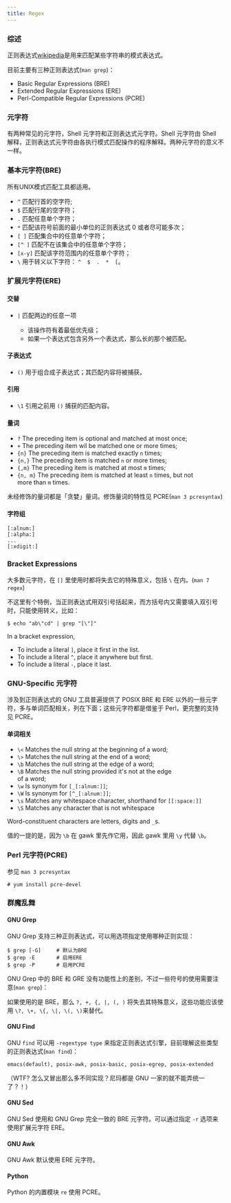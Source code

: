 ```yaml
---
title: Regex
---
```



### 综述

正则表达式[wikipedia]是用来匹配某些字符串的模式表达式。

目前主要有三种正则表达式(`man grep`)：

*	Basic Regular Expressions (BRE)
*	Extended Regular Expressions (ERE)
*	Perl-Compatible Regular Expressions (PCRE)

### 元字符

有两种常见的元字符，Shell 元字符和正则表达式元字符。Shell 元字符由 Shell
解释，正则表达式元字符由各执行模式匹配操作的程序解释。两种元字符的意义不
一样。


### 基本元字符(BRE)

所有UNIX模式匹配工具都适用。

+ `^`      	匹配行首的空字符;
+ `$` 		匹配行尾的空字符；
+ `.` 		匹配任意单个字符；
+ `*` 		匹配该符号前面的最小单位的正则表达式 0 或者尽可能多次；
+ `[ ]` 	匹配集合中的任意单个字符；
+ `[^ ]` 	匹配不在该集合中的任意单个字符；
+ `[x-y]` 	匹配该字符范围内的任意单个字符；
+ `\` 		用于转义以下字符： `^  $  .  *  [`。 


### 扩展元字符(ERE)

#### 交替

+ `|`		匹配两边的任意一项

	- 该操作符有着最低优先级；
	- 如果一个表达式包含另外一个表达式，那么长的那个被匹配。

#### 子表达式

+ `()`		用于组合成子表达式；其匹配内容将被捕获。

#### 引用

+ `\1`		引用之前用 `()` 捕获的匹配内容。


#### 量词

+ `?` 		The preceding item is optional and matched at most once;
+ `+` 		The preceding item wil be matched one or more times;
+ `{n}`		The preceding item is matched exactly `n` times;
+ `{n,}`	The preceding item is matched `n` or more times;
+ `{,m}`	The preceding item is matched at most `m` times;
+ `{n, m}`	The preceding item is matched at least `n` times, but not  
		    more than `m` times.

未经修饰的量词都是「贪婪」量词。修饰量词的特性见 PCRE(`man 3 pcresyntax`)

#### 字符组

	[:alnum:]  
	[:alpha:]
	...
	[:xdigit:]

### Bracket Expressions

大多数元字符，在 `[]` 里使用时都将失去它的特殊意义，包括 `\` 在内。(`man 7 regex`)

不这里有个特例，当正则表达式用双引号括起来，而方括号内又需要填入双引号时，只能使用转义，比如：

	$ echo "ab\"cd" | grep "[\"]"


In a bracket expression,

+ To include a literal `]`, place it first in the list.
+ To include a literal `^`, place it anywhere but first.
+ To include a literal `-`, place it last.



### GNU-Specific 元字符

涉及到正则表达式的 GNU 工具普遍提供了 POSIX BRE 和 ERE 以外的一些元字符，多与单词匹配相关，列在下面；这些元字符都是借鉴于 Perl，更完整的支持见 PCRE。

#### 单词相关

+ `\<`		Matches the null string at the beginning of a word;
+ `\>` 		Matches the null string at the end of a word;  
+ `\b`		Matches the null string at the edge of a word;
+ `\B` 		Matches the null string provided it's not at the edge  
		    of a word;
+ `\w`		Is synonym for `[_[:alnum:]]`;
+ `\W`		Is synonym for `[^_[:alnum:]]`;
+ `\s`		Matches any whitespace character, shorthand for `[[:space:]]`
+ `\S` 		Matches any character that is not whitespace

Word-constituent characters are letters, digits and `_`s.

值的一提的是，因为 `\b` 在 gawk 里先作它用，因此 gawk 里用 `\y` 代替 `\b`。


### Perl 元字符(PCRE)

参见 `man 3 pcresyntax`

	# yum install pcre-devel


### 群魔乱舞

#### GNU Grep

GNU Grep 支持三种正则表达式，可以用选项指定使用哪种正则实现：

	$ grep [-G]		# 默认为BRE
	$ grep -E		# 启用ERE
	$ grep -P		# 启用PCRE


GNU Grep 中的 BRE 和 GRE 没有功能性上的差别，不过一些符号的使用需要注意(`man grep`)：

如果使用的是 BRE，那么 `?, +, {, |, (, )` 将失去其特殊意义，这些功能应该使用 `\?, \+, \{, \|, \(, \)`来替代。


#### GNU Find

GNU `find` 可以用 `-regextype type` 来指定正则表达式引擎，目前理解这些类型的正则表达式(`man find`)：

	emacs(default), posix-awk, posix-basic, posix-egrep, posix-extended

（WTF? 怎么又冒出那么多不同实现？尼玛都是 GNU 一家的就不能弄统一了？！）

#### GNU Sed

GNU Sed 使用和 GNU Grep 完全一致的 BRE 元字符。可以通过指定 `-r` 选项来使用扩展元字符 ERE。

#### GNU Awk

GNU Awk 默认使用 ERE 元字符。

#### Python

Python 的内置模块 `re` 使用 PCRE。

[wikipedia]: http://en.wikipedia.org/wiki/Regular_expression